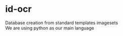 # id-ocr
Database creation from standard templates imagesets  
We are using python as our main language
